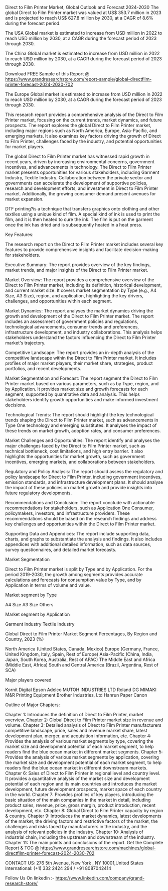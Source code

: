 Direct to Film Printer Market, Global Outlook and Forecast 2024-2030
The global Direct to Film Printer market was valued at US$ 353.7 million in 2023 and is projected to reach US$ 627.8 million by 2030, at a CAGR of 8.6% during the forecast period.

The USA Global market is estimated to increase from USD million in 2022 to reach USD million by 2030, at a CAGR during the forecast period of 2023 through 2030.

The China Global market is estimated to increase from USD million in 2022 to reach USD million by 2030, at a CAGR during the forecast period of 2023 through 2030.

Download FREE Sample of this Report @ https://www.grandresearchstore.com/report-sample/global-directfilm-printer-forecast-2024-2030-702

The Europe Global market is estimated to increase from USD million in 2022 to reach USD million by 2030, at a CAGR during the forecast period of 2023 through 2030.

This research report provides a comprehensive analysis of the Direct to Film Printer market, focusing on the current trends, market dynamics, and future prospects. The report explores the global Direct to Film Printer market, including major regions such as North America, Europe, Asia-Pacific, and emerging markets. It also examines key factors driving the growth of Direct to Film Printer, challenges faced by the industry, and potential opportunities for market players.

The global Direct to Film Printer market has witnessed rapid growth in recent years, driven by increasing environmental concerns, government incentives, and advancements in technology. The Direct to Film Printer market presents opportunities for various stakeholders, including Garment Industry, Textile Industry. Collaboration between the private sector and governments can accelerate the development of supportive policies, research and development efforts, and investment in Direct to Film Printer market. Additionally, the growing consumer demand present avenues for market expansion.

DTF printing?is a technique that transfers graphics onto clothing and other textiles using a unique kind of film. A special kind of ink is used to print the film, and it is then heated to cure the ink. The film is put on the garment once the ink has dried and is subsequently heated in a heat press.

Key Features:

The research report on the Direct to Film Printer market includes several key features to provide comprehensive insights and facilitate decision-making for stakeholders.

Executive Summary: The report provides overview of the key findings, market trends, and major insights of the Direct to Film Printer market.

Market Overview: The report provides a comprehensive overview of the Direct to Film Printer market, including its definition, historical development, and current market size. It covers market segmentation by Type (e.g., A4 Size, A3 Size), region, and application, highlighting the key drivers, challenges, and opportunities within each segment.

Market Dynamics: The report analyses the market dynamics driving the growth and development of the Direct to Film Printer market. The report includes an assessment of government policies and regulations, technological advancements, consumer trends and preferences, infrastructure development, and industry collaborations. This analysis helps stakeholders understand the factors influencing the Direct to Film Printer market's trajectory.

Competitive Landscape: The report provides an in-depth analysis of the competitive landscape within the Direct to Film Printer market. It includes profiles of major market players, their market share, strategies, product portfolios, and recent developments.

Market Segmentation and Forecast: The report segment the Direct to Film Printer market based on various parameters, such as by Type, region, and by Application. It provides market size and growth forecasts for each segment, supported by quantitative data and analysis. This helps stakeholders identify growth opportunities and make informed investment decisions.

Technological Trends: The report should highlight the key technological trends shaping the Direct to Film Printer market, such as advancements in Type One technology and emerging substitutes. It analyses the impact of these trends on market growth, adoption rates, and consumer preferences.

Market Challenges and Opportunities: The report identify and analyses the major challenges faced by the Direct to Film Printer market, such as technical bottleneck, cost limitations, and high entry barrier. It also highlights the opportunities for market growth, such as government incentives, emerging markets, and collaborations between stakeholders.

Regulatory and Policy Analysis: The report should assess the regulatory and policy landscape for Direct to Film Printer, including government incentives, emission standards, and infrastructure development plans. It should analyse the impact of these policies on market growth and provide insights into future regulatory developments.

Recommendations and Conclusion: The report conclude with actionable recommendations for stakeholders, such as Application One Consumer, policymakers, investors, and infrastructure providers. These recommendations should be based on the research findings and address key challenges and opportunities within the Direct to Film Printer market.

Supporting Data and Appendices: The report include supporting data, charts, and graphs to substantiate the analysis and findings. It also includes appendices with additional detailed information, such as data sources, survey questionnaires, and detailed market forecasts.

Market Segmentation

Direct to Film Printer market is split by Type and by Application. For the period 2019-2030, the growth among segments provides accurate calculations and forecasts for consumption value by Type, and by Application in terms of volume and value.

Market segment by Type

A4 Size
A3 Size
Others

Market segment by Application

Garment Industry
Textile Industry

Global Direct to Film Printer Market Segment Percentages, By Region and Country, 2023 (%)

North America (United States, Canada, Mexico)
Europe (Germany, France, United Kingdom, Italy, Spain, Rest of Europe)
Asia-Pacific (China, India, Japan, South Korea, Australia, Rest of APAC)
The Middle East and Africa (Middle East, Africa)
South and Central America (Brazil, Argentina, Rest of SCA)

Major players covered

Kornit Digital
Epson
Adelco
MUTOH INDUSTRIES LTD
Roland DG
MIMAKI
M&R Printing Equipment
Brother Industries, Ltd
Hanrun Paper
Canon

Outline of Major Chapters:

Chapter 1: Introduces the definition of Direct to Film Printer, market overview.
Chapter 2: Global Direct to Film Printer market size in revenue and volume.
Chapter 3: Detailed analysis of Direct to Film Printer manufacturers competitive landscape, price, sales and revenue market share, latest development plan, merger, and acquisition information, etc.
Chapter 4: Provides the analysis of various market segments by type, covering the market size and development potential of each market segment, to help readers find the blue ocean market in different market segments.
Chapter 5: Provides the analysis of various market segments by application, covering the market size and development potential of each market segment, to help readers find the blue ocean market in different downstream markets.
Chapter 6: Sales of Direct to Film Printer in regional level and country level. It provides a quantitative analysis of the market size and development potential of each region and its main countries and introduces the market development, future development prospects, market space of each country in the world.
Chapter 7: Provides profiles of key players, introducing the basic situation of the main companies in the market in detail, including product sales, revenue, price, gross margin, product introduction, recent development, etc.
Chapter 8: Global Direct to Film Printer capacity by region & country.
Chapter 9: Introduces the market dynamics, latest developments of the market, the driving factors and restrictive factors of the market, the challenges and risks faced by manufacturers in the industry, and the analysis of relevant policies in the industry.
Chapter 10: Analysis of industrial chain, including the upstream and downstream of the industry.
Chapter 11: The main points and conclusions of the report.
Get the Complete Report & TOC @ https://www.grandresearchstore.com/machines/global-directfilm-printer-forecast-2024-2030-702

CONTACT US:
276 5th Avenue, New York , NY 10001,United States
International: (+1) 332 2424 294 / +91 8087042414

Follow Us On linkedin :- https://www.linkedin.com/company/grand-research-store/
